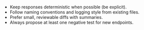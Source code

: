 - Keep responses deterministic when possible (be explicit).
- Follow naming conventions and logging style from existing files.
- Prefer small, reviewable diffs with summaries.
- Always propose at least one negative test for new endpoints.
